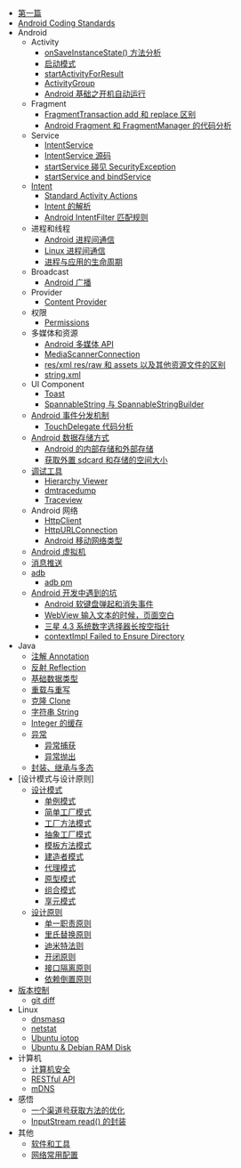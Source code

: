 * [第一篇](README.md)
* [Android Coding Standards](android/coding_standards.md)
* Android
   * Activity
       * [onSaveInstanceState() 方法分析](android/activity/onsaveinstancestate_method.md)
       * [启动模式](android/activity/launch_mode.md)
       * [startActivityForResult](android/start_activity_for_result.md)
	   * [ActivityGroup](android/activity_group.md)
	   * [Android 基础之开机自动运行](android/start_application_when_boot_completed.md)
   * Fragment
       * [FragmentTransaction add 和 replace 区别](android/fragment/fragmenttransaction_add_and_replace.md)
       * [Android Fragment 和 FragmentManager 的代码分析](android/fragment/fragment_and_fragmentmanager_code.md)
   * Service
       * [IntentService](android/service/intent_service.md)
       * [IntentService 源码](android/service/intent_service_code.md)
       * [startService 碰见 SecurityException](android/service/startservice_with_security_exception.md)
       * [startService and bindService](android/service/startservice_and_bindservice.md)
   * [Intent](android/intent/summary.md)
       * [Standard Activity Actions](android/intent/standard_activity_actions.md) 
       * [Intent 的解析](android/intent/intent.md)
	   * [Android IntentFilter 匹配规则](android/intent_filter_rules.md)
   * 进程和线程
       * [Android 进程间通信](android/process_and_thread/android_interprocess_communications.md)
       * [Linux 进程间通信](android/process_and_thread/linux_interprocess_communications.md)
       * [进程与应用的生命周期](android/process_and_thread/processes_and_application_life_cycle.md)
   * Broadcast
       * [Android 广播](android/broadcast/android_broadcast.md)
   * Provider
       * [Content Provider](android/provider/provider.md)
   * 权限
       * [Permissions](android/permission/all_permissions.md)
  * 多媒体和资源
       * [Android 多媒体 API](android/media/android_media_api.md)
       * [MediaScannerConnection](android/media/media_scanner_connection.md)
       * [res/xml res/raw 和 assets 以及其他资源文件的区别](android/resource/android_xml_raw_assets.md)
       * [string.xml](android/resource/string_resources.md)
   * UI Component
	   * [Toast](android/ui_component_toast.md)
       * [SpannableString 与 SpannableStringBuilder](android/textview/spannablestring_and_spannablestringbuilder.md)
   * [Android 事件分发机制](android/touch/summary.md)
       * [TouchDelegate 代码分析](android/touch/touch_delegate.md)
   * [Android 数据存储方式](android/data_storage.md)
	   * [Android 的内部存储和外部存储](android/storage_internal_and_external.md)
	   * [获取外置 sdcard 和存储的空间大小](android/get_sdcard_and_innernal_storage_size.md)
   * [调试工具](android/debug_tools/summary.md)
	   * [Hierarchy Viewer](android/debug_tools/hierarchy_viewer.md)
	   * [dmtracedump](android/debug_tools/dmtracedump.md)
	   * [Traceview](android/debug_tools/traceview.md)
   * Android 网络
		* [HttpClient](android/http_client.md)
		* [HttpURLConnection](android/http_url_connection.md)
		* [Android 移动网络类型](android/networks_type.md)
   * [Android 虚拟机](android/vm_art.md)
   * [消息推送](android/push_service.md)
   * [adb](android/adb.md)
       * [adb pm](android/android_adb_pm.md)
   * [Android 开发中遇到的坑](android/special_devices_bugs/summary.md)
       * [Android 软键盘弹起和消失事件](android/special_devices_bugs/callback_of_soft_keyboard_show_hidden_events.md)
       * [WebView 输入文本的时候，页面空白](android/special_devices_bugs/keyboard_hiding_edittext.md)
       * [三星 4.3 系统数字选择器长按空指针](android/special_devices_bugs/npe_on_number_picker_form_long_press_on_samsung_devices.md)
       * [contextImpl Failed to Ensure Directory](android/contextimpl_failed_to_ensure_directory.md)
* Java
   * [注解 Annotation](java/java_annotation.md)
   * [反射 Reflection](java/java_reflection.md)
   * [基础数据类型](java/basic_data_type.md)
   * [重载与重写](java/overloading_and_overriding.md)
   * [克隆 Clone](java/clone.md)
   * [字符串 String](java/string_summary.md)
   * [Integer 的缓存](java/integer_cache.md)
   * [异常](java/exception.md)
       * [异常捕获](java/exception_catch.md)
       * [异常抛出](java/exception_throw.md)
   * [封装、继承与多态](java/basic_features.md)
* [设计模式与设计原则]
   * [设计模式](pattern_and_principle/design_pattern/summary.md)
       * [单例模式](pattern_and_principle/design_pattern/1_singleton_pattern.md)
       * [简单工厂模式](pattern_and_principle/design_pattern/2_1_simple_factory_pattern.md)
       * [工厂方法模式](pattern_and_principle/design_pattern/2_2_factory_method_pattern.md)
       * [抽象工厂模式](pattern_and_principle/design_pattern/3_abstract_factory_pattern.md)
       * [模板方法模式](pattern_and_principle/design_pattern/4_template_method_pattern.md)
       * [建造者模式](pattern_and_principle/design_pattern/5_builder_pattern.md)
       * [代理模式](pattern_and_principle/design_pattern/6_proxy_pattern.md)
       * [原型模式](pattern_and_principle/design_pattern/7_prototype_pattern.md)
       * [组合模式](pattern_and_principle/design_pattern/8_composite_pattern.md)
       * [享元模式](pattern_and_principle/design_pattern/9_flyweight_pattern.md)
   * [设计原则](pattern_and_principle/design_principle/summary.md)
       * [单一职责原则](pattern_and_principle/design_principle/1_single_responsibility_principle.md)
       * [里氏替换原则](pattern_and_principle/design_principle/2_liskov_substitution_principle.md)
       * [迪米特法则](pattern_and_principle/design_principle/3_law_of_demeter.md)
       * [开闭原则](pattern_and_principle/design_principle/4_open_closed_principle.md)
       * [接口隔离原则](pattern_and_principle/design_principle/5_interface_segregation_principle.md)
       * [依赖倒置原则](pattern_and_principle/design_principle/6_dependence_inversion_principle.md)
* [版本控制](version_controll/summary.md)
	* [git diff](version_controll/git_diff.md)
* Linux
	* [dnsmasq](linux/dnsmasq.md)
	* [netstat](linux/netstat.md)
	* [Ubuntu iotop](linux/iotop.md)
	* [Ubuntu & Debian RAM Disk](linux/ubuntu_and_debian_ram_disk.md)
* 计算机
	* [计算机安全](computer/computer_security/computer_security_encryption.md)
	* [RESTful API](computer/restful_api.md)
	* [mDNS](computer/mdns.md)
* 感悟
    * [一个渠道号获取方法的优化](others/expression_a_channel_name_bug.md)
	* [InputStream read() 的封装](others/expression_io_readlong.md)
* 其他
    * [软件和工具](others/software_and_tools.md)
	* [网络常用配置](linux/networks_config.md)
	

